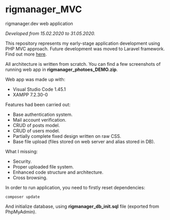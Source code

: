 # rigmanager_MVC
rigmanager.dev web application

*Developed from 15.02.2020 to 31.05.2020.*

This repository represents my early-stage application development using PHP MVC approach.
Future development was moved to Laravel framework. Find out more [here](https://github.com/Oleksii-T/rigmanager).

All architecture is written from scratch.
You can find a few screenshots of running web app in **rigmanager_photoes_DEMO.zip**.

Web app was made up with:
- Visual Studio Code 1.45.1
- XAMPP 7.2.30-0
 
Features had been carried out:
- Base authentication system.
- Mail account verification.
- CRUD of posts model.
- CRUD of users model.
- Partially complete fixed design written on raw CSS.
- Base file upload (files stored on web server and alias stored in DB).

What I missing:
- Security.
- Proper uploaded file system.
- Enhanced code structure and architecture.
- Cross browsing.

In order to run application,
you need to firstly reset dependencies:
```
composer update
```
And initialize database, using
**rigmanager_db_init.sql** file (exported from PhpMyAdmin).
